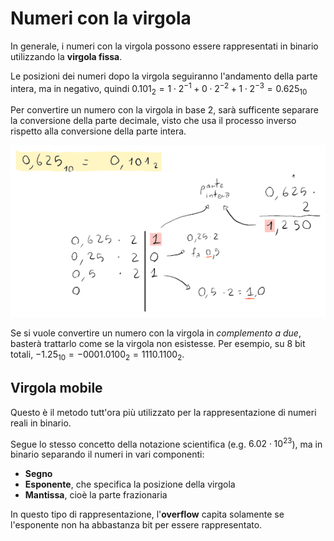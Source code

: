 # Numeri con la virgola

In generale, i numeri con la virgola possono essere rappresentati in binario utilizzando la **virgola fissa**.

Le posizioni dei numeri dopo la virgola seguiranno l'andamento della parte intera, ma in negativo, quindi $0.101_2 = 1 \cdot 2^{-1} + 0 \cdot 2^{-2} + 1 \cdot 2^{-3} = 0.625_{10}$

Per convertire un numero con la virgola in base 2, sarà sufficente separare la conversione della parte decimale, visto che usa il processo inverso rispetto alla conversione della parte intera.

![Conversione in virgola fissa binaria](assets/01.png)

Se si vuole convertire un numero con la virgola in _complemento a due_, basterà trattarlo come se la virgola non esistesse.
Per esempio, su 8 bit totali, $-1.25_{10} = -0001.0100_2 = 1110.1100_2$.

## Virgola mobile

Questo è il metodo tutt'ora più utilizzato per la rappresentazione di numeri reali in binario.

Segue lo stesso concetto della notazione scientifica (e.g. $6.02 \cdot 10^{23}$), ma in binario separando il numeri in vari componenti:
- **Segno**
- **Esponente**, che specifica la posizione della virgola
- **Mantissa**, cioè la parte frazionaria

In questo tipo di rappresentazione, l'**overflow** capita solamente se l'esponente non ha abbastanza bit per essere rappresentato.
